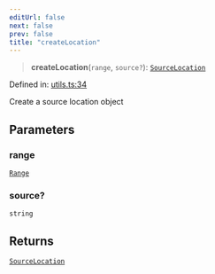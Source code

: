 ```yaml
---
editUrl: false
next: false
prev: false
title: "createLocation"
---
```


> **createLocation**(`range`, `source?`): [`SourceLocation`](/api/ast/interfaces/sourcelocation/)

Defined in: [utils.ts:34](https://github.com/rcs-agents/rcs-lang/blob/2886a07e868cf92f1e606ce6c904ff7e06f6aeb1/packages/ast/src/utils.ts#L34)

Create a source location object

## Parameters

### range

[`Range`](/api/ast/interfaces/range/)

### source?

`string`

## Returns

[`SourceLocation`](/api/ast/interfaces/sourcelocation/)

